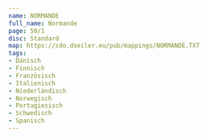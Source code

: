```yaml
---
name: NORMANDE
full_name: Normande
page: 50/1
disc: Standard
map: https://sdo.dseiler.eu/pub/mappings/NORMANDE.TXT
tags:
- Dänisch
- Finnisch
- Französisch
- Italienisch
- Niederländisch
- Norwegisch
- Portugiesisch
- Schwedisch
- Spanisch
---
```

